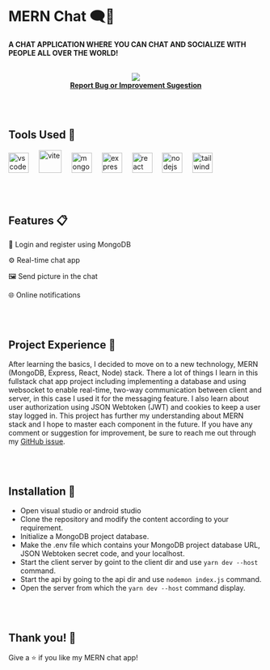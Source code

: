 # MERN Chat 🗨️💬
**A CHAT APPLICATION WHERE YOU CAN CHAT AND SOCIALIZE WITH PEOPLE ALL OVER THE WORLD!**

<br>
<div align="center">
  <img src="https://github.com/LeonardoChandra/Chat-App-MERN/assets/137888895/5baddeb5-2ccf-465d-a5dd-fb35d7d8611c"  />
</div>

<div align="center" style="font-weight: bold"><a href="https://github.com/LeonardoChandra/MERN-Chat/issues">Report Bug or Improvement Sugestion</a></div>

<br></br>
## Tools Used 🔧
<div align="left">
  <img src="https://cdn.jsdelivr.net/gh/devicons/devicon/icons/vscode/vscode-original.svg" height="40" alt="vscode logo" title="VScode"/>
  <img width="12" />
  <img width="45" height="45" src="https://img.icons8.com/fluency/96/vite.png" alt="vite" title="Vite"/>
  <img width="12" />
  <img src="https://cdn.jsdelivr.net/gh/devicons/devicon/icons/mongodb/mongodb-original.svg" height="40" alt="mongodb logo" title="MongoDB"/>
  <img width="12" />
  <img src="https://cdn.jsdelivr.net/gh/devicons/devicon/icons/express/express-original.svg" height="40" alt="express logo" title="Express"/>
  <img width="12" />
  <img src="https://cdn.jsdelivr.net/gh/devicons/devicon/icons/react/react-original.svg" height="40" alt="react logo" title="React"/>
  <img width="12" />
  <img src="https://cdn.jsdelivr.net/gh/devicons/devicon/icons/nodejs/nodejs-original.svg" height="40" alt="nodejs logo" title="Node.js"/>
  <img width="12" />
  <img src="https://cdn.jsdelivr.net/gh/devicons/devicon/icons/tailwindcss/tailwindcss-plain.svg" height="40" alt="tailwindcss logo" title="Tailwindcss"/>
</div>

<br></br>
## Features 📋

👤 Login and register using MongoDB

⚙️ Real-time chat app

🖼️ Send picture in the chat

🌐 Online notifications

<br></br>
## Project Experience 🚀
After learning the basics, I decided to move on to a new technology, MERN (MongoDB, Express, React, Node) stack. There a lot of things I learn in this fullstack chat app project including implementing a database and using websocket to enable real-time, two-way communication between client and server, in this case I used it for the messaging feature. I also learn about user authorization using JSON Webtoken (JWT) and cookies to keep a user stay logged in. This project has further my understanding about MERN stack and I hope to master each component in the future. If you have any comment or suggestion for improvement, be sure to reach me out through my [GitHub issue](https://github.com/LeonardoChandra/MERN-Chat/issues).

<br></br>
## Installation 📂

- Open visual studio or android studio
- Clone the repository and modify the content according to your requirement.
- Initialize a MongoDB project database.
- Make the .env file which contains your MongoDB project database URL, JSON Webtoken secret code, and your localhost.
- Start the client server by goint to the client dir and use `yarn dev --host` command.
- Start the api by going to the api dir and use `nodemon index.js` command.
- Open the server from which the `yarn dev --host` command display.

<br></br>
## Thank you! 🐥
Give a ⭐ if you like my MERN chat app!
